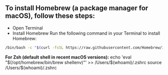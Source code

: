 ## To install Homebrew (a package manager for macOS), follow these steps:
- Open Terminal
- Install Homebrew
Run the following command in your Terminal to install Homebrew:
```sh
/bin/bash -c "$(curl -fsSL https://raw.githubusercontent.com/Homebrew/install/HEAD/install.sh)"
```
**For Zsh (default shell in recent macOS versions):**
echo 'eval "$(/opt/homebrew/bin/brew shellenv)"' >> /Users/$(whoami)/.zshrc
source /Users/$(whoami)/.zshrc

